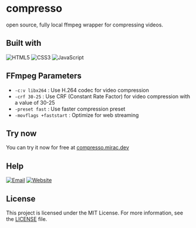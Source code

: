 # compresso

open source, fully local ffmpeg wrapper for compressing videos.

## Built with

![HTML5](https://img.shields.io/badge/html5-%23E34F26.svg?style=for-the-badge&logo=html5&logoColor=white)
![CSS3](https://img.shields.io/badge/css3-%231572B6.svg?style=for-the-badge&logo=css3&logoColor=white)
![JavaScript](https://img.shields.io/badge/javascript-%23323330.svg?style=for-the-badge&logo=javascript&logoColor=%23F7DF1E)

## FFmpeg Parameters

- `-c:v libx264` : Use H.264 codec for video compression
- `-crf 30-25` : Use CRF (Constant Rate Factor) for video compression with a value of 30-25
- `-preset fast` : Use faster compression preset
- `-movflags +faststart` : Optimize for web streaming

## Try now

You can try it now for free at [compresso.mirac.dev](https://compresso.mirac.dev)

## Help

[![Email](https://img.shields.io/badge/Email-000000?style=for-the-badge&logo=gmail&logoColor=white)](mailto:contact@mirac.dev?subject=[GitHub])
[![Website](https://img.shields.io/badge/website-000000?style=for-the-badge&logo=About.me&logoColor=white)](https://mirac.dev)

  
## License

This project is licensed under the MIT License. For more information, see the [LICENSE](https://github.com/devmirac/compresso/blob/main/LICENSE) file.
  
